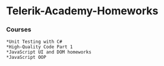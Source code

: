 # Telerik-Academy-Homeworks

  ### Courses
  
    *Unit Testing with C#
	*High-Quality Code Part 1
    *JavaScript UI and DOM homeworks
	*JavaScript OOP

	
	
